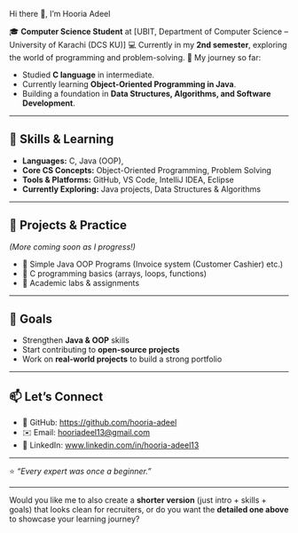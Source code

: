  Hi there 👋, I’m Hooria Adeel

🎓 **Computer Science Student** at [UBIT, Department of Computer Science – University of Karachi (DCS KU)]
💻 Currently in my **2nd semester**, exploring the world of programming and problem-solving.
🌱 My journey so far:

* Studied **C language** in intermediate.
* Currently learning **Object-Oriented Programming in Java**.
* Building a foundation in **Data Structures, Algorithms, and Software Development**.

---

## 🚀 Skills & Learning

* **Languages:** C, Java (OOP),
* **Core CS Concepts:** Object-Oriented Programming, Problem Solving
* **Tools & Platforms:** GitHub, VS Code, IntelliJ IDEA, Eclipse
* **Currently Exploring:** Java projects, Data Structures & Algorithms

---

## 📌 Projects & Practice

*(More coming soon as I progress!)*

* 🔹 Simple Java OOP Programs (Invoice system (Customer Cashier) etc.)
* 🔹 C programming basics (arrays, loops, functions)
* 🔹 Academic labs & assignments

---

## 🎯 Goals

* Strengthen **Java & OOP** skills
* Start contributing to **open-source projects**
* Work on **real-world projects** to build a strong portfolio

---

## 📫 Let’s Connect

* 💼 GitHub: https://github.com/hooria-adeel
* ✉️ Email:  hooriadeel13@gmail.com
* 🔗 LinkedIn: www.linkedin.com/in/hooria-adeel13



---

⭐️ *“Every expert was once a beginner.”*

---

Would you like me to also create a **shorter version** (just intro + skills + goals) that looks clean for recruiters, or do you want the **detailed one above** to showcase your learning journey?
